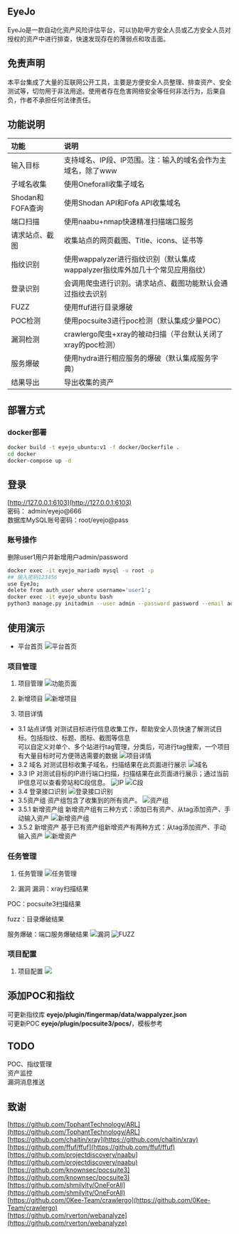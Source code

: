 ## EyeJo

EyeJo是一款自动化资产风险评估平台，可以协助甲方安全人员或乙方安全人员对授权的资产中进行排查，快速发现存在的薄弱点和攻击面。

## 免责声明

本平台集成了大量的互联网公开工具，主要是方便安全人员整理、排查资产、安全测试等，切勿用于非法用途。使用者存在危害网络安全等任何非法行为，后果自负，作者不承担任何法律责任。

## 功能说明

| 功能             | 说明                                                                   |
| :-------------- | :-------------------------------------------------------------------- |
| 输入目标         | 支持域名、IP段、IP范围。注：输入的域名会作为主域名，除了www                  |
| 子域名收集       | 使用Oneforall收集子域名                                                 |
| Shodan和FOFA查询 | 使用Shodan API和Fofa API收集域名                                        |
| 端口扫描         | 使用naabu+nmap快速精准扫描端口服务                                       |
| 请求站点、截图    | 收集站点的网页截图、Title、icons、证书等                                  |
| 指纹识别         | 使用wappalyzer进行指纹识别（默认集成wappalyzer指纹库外加几十个常见应用指纹） |
| 登录识别         | 会调用爬虫进行识别。请求站点、截图功能默认会通过指纹去识别                   |
| FUZZ            | 使用ffuf进行目录爆破                                                     |
| POC检测          | 使用pocsuite3进行poc检测（默认集成少量POC）                               |
| 漏洞检测         | crawlergo爬虫+xray的被动扫描（平台默认关闭了xray的poc检测）                |
| 服务爆破         | 使用hydra进行相应服务的爆破（默认集成服务字典）                            |
| 结果导出         | 导出收集的资产                                                          |

## 部署方式

### docker部署

```sh
docker build -t eyejo_ubuntu:v1 -f docker/Dockerfile .
cd docker
docker-compose up -d
```

## 登录

[http://127.0.0.1:6103](http://127.0.0.1:6103)  
密码： admin/eyejo@666  
数据库MySQL账号密码：root/eyejo@pass

### 账号操作

删除user1用户并新增用户admin/password
```sh
docker exec -it eyejo_mariadb mysql -u root -p
## 输入密码123456
use EyeJo;
delete from auth_user where username='user1';
docker exec -it eyejo_ubuntu bash
python3 manage.py initadmin --user admin --password password --email admin@example.com
```

## 使用演示

- 平台首页
![平台首页](images/3252302218972.png)

### 项目管理


1. 项目管理
![功能页面](images/20210506171311207_15012.png)
2. 新增项目
![新增项目](images/20210506203623308_10866.png)

3. 项目详情
- 3.1 站点详情
对测试目标进行信息收集工作，帮助安全人员快速了解测试目标。包括指纹、标题、图标、截图等信息  
可以自定义对单个、多个站进行tag管理，分类后，可进行tag搜索，一个项目有大量目标时可方便筛选需要的数据
![项目详情](images/20210506181915589_27051.png)
- 3.2 域名
对测试目标收集子域名，扫描结果在此页面进行展示
![域名](images/20210506203328395_30525.png)
- 3.3 IP
对测试目标的IP进行端口扫描，扫描结果在此页面进行展示；通过当前IP信息可以查看旁站和C段信息。
![IP](images/20210506171819333_14832.png)
![C段](images/20210506172210756_21576.png)
- 3.4 登录接口识别
![登录接口识别](images/20210506180206273_12928.png)
- 3.5资产组
资产组包含了收集到的所有资产。
![资产组](images/20210506172331549_14890.png)
- 3.5.1 新增资产组
新增资产组有三种方式：添加已有资产、从tag添加资产、手动输入资产
![新增资产组](images/20210506172416407_23285.png)
- 3.5.2 新增资产
基于已有资产组新增资产有两种方式：从tag添加资产、手动输入资产
![新增资产](images/20210506172527129_28083.png)

### 任务管理

1. 任务管理
![任务管理](images/20210506172611472_20684.png)

2. 漏洞
漏洞：xray扫描结果

POC：pocsuite3扫描结果

fuzz：目录爆破结果

服务爆破：端口服务爆破结果
![漏洞](images/20210506172746443_32198.png)
![FUZZ](images/20210506172712158_9590.png)

### 项目配置

1. 项目配置
![](images/20210506183730610_9110.png)


## 添加POC和指纹

可更新指纹库 **eyejo/plugin/fingermap/data/wappalyzer.json**  
可更新POC **eyejo/plugin/pocsuite3/pocs/**，模板参考


## TODO

POC、指纹管理  
资产监控  
漏洞消息推送


## 致谢

[https://github.com/TophantTechnology/ARL](https://github.com/TophantTechnology/ARL)  
[https://github.com/chaitin/xray](https://github.com/chaitin/xray)  
[https://github.com/ffuf/ffuf](https://github.com/ffuf/ffuf)  
[https://github.com/projectdiscovery/naabu](https://github.com/projectdiscovery/naabu)  
[https://github.com/knownsec/pocsuite3](https://github.com/knownsec/pocsuite3)  
[https://github.com/shmilylty/OneForAll](https://github.com/shmilylty/OneForAll)  
[https://github.com/0Kee-Team/crawlergo](https://github.com/0Kee-Team/crawlergo)  
[https://github.com/rverton/webanalyze](https://github.com/rverton/webanalyze)

